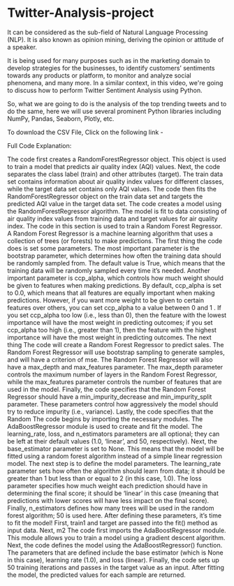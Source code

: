 # Twitter-Analysis-project
It can be considered as the sub-field of Natural Language Processing (NLP). It is also known as opinion mining, deriving the opinion or attitude of a speaker. 

It is being used for many purposes such as in the marketing domain to develop strategies for the businesses, to identify customers’ sentiments towards any products or platform, to monitor and analyze social phenomena, and many more. In a similar context, in this video, we're going to discuss how to perform Twitter Sentiment Analysis using Python. 

So, what we are going to do is the analysis of the top trending tweets and to do the same, here we will use several prominent Python libraries including NumPy, Pandas, Seaborn, Plotly, etc. 

To download the CSV File, Click on the following link -  

Full Code Explanation:

The code first creates a RandomForestRegressor object.
This object is used to train a model that predicts air quality index (AQI) values.
Next, the code separates the class label (train) and other attributes (target).
The train data set contains information about air quality index values for different classes, while the target data set contains only AQI values.
The code then fits the RandomForestRegressor object on the train data set and targets the predicted AQI value in the target data set.
The code creates a model using the RandomForestRegressor algorithm.
The model is fit to data consisting of air quality index values from training data and target values for air quality index.
The code in this section is used to train a Random Forest Regressor.
A Random Forest Regressor is a machine learning algorithm that uses a collection of trees (or forests) to make predictions.
The first thing the code does is set some parameters.
The most important parameter is the bootstrap parameter, which determines how often the training data should be randomly sampled from.
The default value is True, which means that the training data will be randomly sampled every time it’s needed.
Another important parameter is ccp_alpha, which controls how much weight should be given to features when making predictions.
By default, ccp_alpha is set to 0.0, which means that all features are equally important when making predictions.
However, if you want more weight to be given to certain features over others, you can set ccp_alpha to a value between 0 and 1 .
If you set ccp_alpha too low (i.e., less than 0), then the feature with the lowest importance will have the most weight in predicting outcomes; if you set ccp_alpha too high (i.e., greater than 1), then the feature with the highest importance will have the most weight in predicting outcomes.
The next thing
The code will create a Random Forest Regressor to predict sales.
The Random Forest Regressor will use bootstrap sampling to generate samples, and will have a criterion of mse.
The Random Forest Regressor will also have a max_depth and max_features parameter.
The max_depth parameter controls the maximum number of layers in the Random Forest Regressor, while the max_features parameter controls the number of features that are used in the model.
Finally, the code specifies that the Random Forest Regressor should have a min_impurity_decrease and min_impurity_split parameter.
These parameters control how aggressively the model should try to reduce impurity (i.e., variance).
Lastly, the code specifies that the Random
The code begins by importing the necessary modules.
The AdaBoostRegressor module is used to create and fit the model.
The learning_rate, loss, and n_estimators parameters are all optional; they can be left at their default values (1.0, ‘linear’, and 50, respectively).
Next, the base_estimator parameter is set to None.
This means that the model will be fitted using a random forest algorithm instead of a simple linear regression model.
The next step is to define the model parameters.
The learning_rate parameter sets how often the algorithm should learn from data; it should be greater than 1 but less than or equal to 2 (in this case, 1.0).
The loss parameter specifies how much weight each prediction should have in determining the final score; it should be ‘linear’ in this case (meaning that predictions with lower scores will have less impact on the final score).
Finally, n_estimators defines how many trees will be used in the random forest algorithm; 50 is used here.
After defining these parameters, it’s time to fit the model!
First, train1 and target are passed into the fit() method as input data.
Next, m2
The code first imports the AdaBoostRegressor module.
This module allows you to train a model using a gradient descent algorithm.
Next, the code defines the model using the AdaBoostRegressor() function.
The parameters that are defined include the base estimator (which is None in this case), learning rate (1.0), and loss (linear).
Finally, the code sets up 50 training iterations and passes in the target value as an input.
After fitting the model, the predicted values for each sample are returned.

